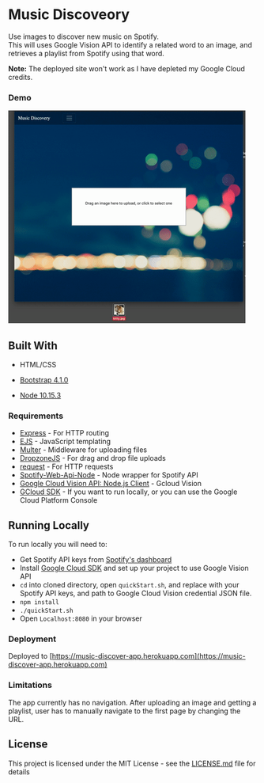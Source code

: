 # Music Discoveory

Use images to discover new music on Spotify.  
This will uses Google Vision API to identify a related word to an image, and retrieves a playlist from Spotify using that word.  
  
 **Note:** The deployed site won't work as I have depleted my Google Cloud credits.

### Demo

![Alt Text](demo.gif)


## Built With
* HTML/CSS
* [Bootstrap 4.1.0](https://getbootstrap.com/)

* [Node 10.15.3](https://nodejs.org/en/about/)


### Requirements
* [Express](https://expressjs.com/) - For HTTP routing
* [EJS](https://ejs.co/) - JavaScript templating
* [Multer](https://github.com/expressjs/multer) - Middleware for uploading files
* [DropzoneJS](https://www.dropzonejs.com/) - For drag and drop file uploads
* [request](https://github.com/request/request) - For HTTP requests
* [Spotify-Web-Api-Node](https://github.com/thelinmichael/spotify-web-api-node) - Node wrapper for Spotify API
* [Google Cloud Vision API: Node.js Client](https://github.com/googleapis/nodejs-vision#readme) - Gcloud Vision
* [GCloud SDK](https://cloud.google.com/sdk/) - If you want to run locally, or you can use the Google Cloud Platform Console

## Running Locally

To run locally you will need to:  

*  Get Spotify API keys from [Spotify's dashboard](https://developer.spotify.com/dashboard/login)  
*  Install [Google Cloud SDK](https://cloud.google.com/sdk/docs/quickstarts) and set up your project to use Google Vision API
* `cd` into cloned directory, open `quickStart.sh`, and replace with your Spotify API keys, and path to Google Cloud Vision credential JSON file.
*  `npm install`
*  `./quickStart.sh`
*  Open `Localhost:8080` in your browser

### Deployment

Deployed to [https://music-discover-app.herokuapp.com](https://music-discover-app.herokuapp.com)

### Limitations

The app currently has no navigation. After uploading an image and getting a playlist, user has to manually navigate to the first page by changing the URL. 


## License

This project is licensed under the MIT License - see the [LICENSE.md](LICENSE.md) file for details
